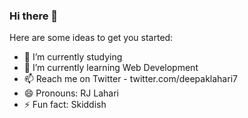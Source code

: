 ### Hi there 👋

<!--
**Deepaklahari/Deepaklahari** is a ✨ _special_ ✨ repository because its `README.md` (this file) appears on your GitHub profile.
-->

Here are some ideas to get you started:

- 🔭 I’m currently studying
- 🌱 I’m currently learning Web Development
- 📫 Reach me on Twitter - twitter.com/deepaklahari7
- 😄 Pronouns: RJ Lahari
- ⚡ Fun fact: Skiddish

